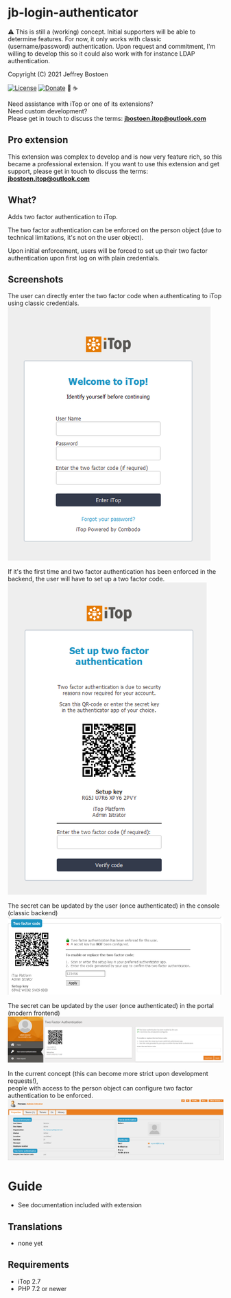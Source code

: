 # jb-login-authenticator

⚠ This is still a (working) concept. Initial supporters will be able to determine features.
For now, it only works with classic (username/password) authentication.
Upon request and commitment, I'm willing to develop this so it could also work with for instance LDAP authentication.

Copyright (C) 2021 Jeffrey Bostoen

[![License](https://img.shields.io/github/license/jbostoen/iTop-custom-extensions)](https://github.com/jbostoen/iTop-custom-extensions/blob/master/license.md)
[![Donate](https://img.shields.io/badge/Donate-PayPal-green.svg)](https://www.paypal.me/jbostoen)
🍻 ☕

Need assistance with iTop or one of its extensions?  
Need custom development?  
Please get in touch to discuss the terms: **jbostoen.itop@outlook.com**

## Pro extension
This extension was complex to develop and is now very feature rich, so this became a professional extension.
If you want to use this extension and get support, please get in touch to discuss the terms: **jbostoen.itop@outlook.com**


## What?
Adds two factor authentication to iTop.

The two factor authentication can be enforced on the person object (due to technical limitations, it's not on the user object).

Upon initial enforcement, users will be forced to set up their two factor authentication upon first log on with plain credentials.


## Screenshots

The user can directly enter the two factor code when authenticating to iTop using classic credentials.
![Login form - user can enter two factor code](screenshots/20210305_login.png)


If it's the first time and two factor authentication has been enforced in the backend, the user will have to set up a two factor code.
![Initial set up](screenshots/20210305_first_setup_when_enforced.png)


The secret can be updated by the user (once authenticated) in the console (classic backend)
![Backend preferences](screenshots/20210305_console_preferences.png)

The secret can be updated by the user (once authenticated) in the portal (modern frontend)
![Portal preferences](screenshots/20210305_portal_preferences.png)

In the current concept (this can become more strict upon development requests!),  
people with access to the person object can configure two factor authentication to be enforced.
![Enforce two factor authentication](screenshots/20210305_person.png)


# Guide
* See documentation included with extension


## Translations
* none yet


## Requirements
* iTop 2.7
* PHP 7.2 or newer

